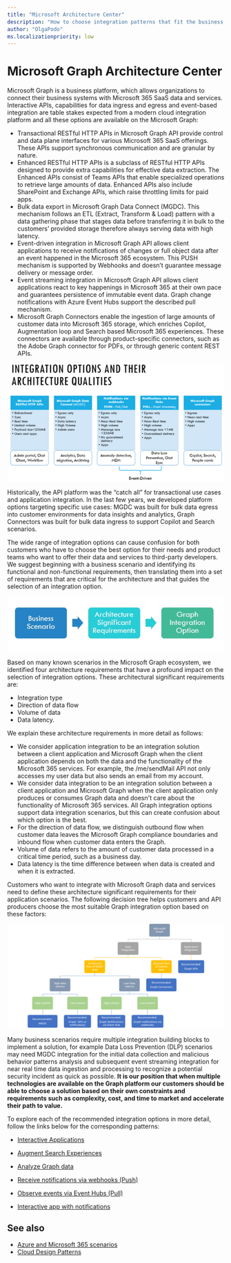 ```yaml
---
title: "Microsoft Architecture Center"
description: "How to choose integration patterns that fit the business scenarios for solutions built on the Microsoft Graph platform."
author: "OlgaPodo"
ms.localizationpriority: low
---
```


# Microsoft Graph Architecture Center

Microsoft Graph is a business platform, which allows organizations to connect their business systems with Microsoft 365 SaaS data and services. Interactive APIs, capabilities for data ingress and egress and event-based integration are table stakes expected from a modern cloud integration platform and all these options are available on the Microsoft Graph:

- Transactional RESTful HTTP APIs in Microsoft Graph API provide control and data plane interfaces for various Microsoft 365 SaaS offerings. These APIs support synchronous communication and are granular by nature.  
- Enhanced RESTful HTTP APIs is a subclass of RESTful HTTP APIs designed to provide extra capabilities for effective data extraction. The Enhanced APIs consist of Teams APIs that enable specialized operations to retrieve large amounts of data. Enhanced APIs also include SharePoint and Exchange APIs, which raise throttling limits for paid apps.
- Bulk data export in Microsoft Graph Data Connect (MGDC). This mechanism follows an ETL (Extract, Transform & Load) pattern with a data gathering phase that stages data before transferring it in bulk to the customers’ provided storage therefore always serving data with high latency.  
- Event-driven integration in Microsoft Graph API allows client applications to receive notifications of changes or full object data after an event happened in the Microsoft 365 ecosystem. This PUSH mechanism is supported by Webhooks and doesn’t guarantee message delivery or message order. 
- Event streaming integration in Microsoft Graph API allows client applications react to key happenings in Microsoft 365 at their own pace and guarantees persistence of immutable event data. Graph change notifications with Azure Event Hubs support the described pull mechanism. 
- Microsoft Graph Connectors  enable the ingestion of large amounts of customer data into Microsoft 365 storage, which enriches Copilot, Augmentation loop and Search based Microsoft 365 experiences. These connectors are available through product-specific connectors, such as the Adobe Graph connector for PDFs, or through generic content REST APIs.

![Integration Options](./images/graph-arc-center/IntegrationOptions.png)

Historically, the API platform was the “catch all” for transactional use cases and application integration. In the last few years, we developed platform options targeting specific use cases: MGDC was built for bulk data egress into customer environments for data insights and analytics, Graph Connectors was built for bulk data ingress to support Copilot and Search scenarios. 

The wide range of integration options can cause confusion for both customers who have to choose the best option for their needs and product teams who want to offer their data and services to third-party developers. We suggest beginning with a business scenario and identifying its functional and non-functional requirements, then translating them into a set of requirements that are critical for the architecture and that guides the selection of an integration option.  

![analysis flow](./images/graph-arc-center/scenarioRequirementsSolution.jpg)

Based on many known scenarios in the Microsoft Graph ecosystem, we identified four architecture requirements that have a profound impact on the selection of integration options. These architectural significant requirements are:

- Integration type
- Direction of data flow
- Volume of data
- Data latency.

We explain these architecture requirements in more detail as follows:

- We consider application integration to be an integration solution between a client application and Microsoft Graph when the client application depends on both the data and the functionality of the Microsoft 365 services. For example, the /me/sendMail API not only accesses my user data but also sends an email from my account.
- We consider data integration to be an integration solution between a client application and Microsoft Graph when the client application only produces or consumes Graph data and doesn't care about the functionality of Microsoft 365 services. All Graph integration options support data integration scenarios, but this can create confusion about which option is the best.
- For the direction of data flow, we distinguish outbound flow when customer data leaves the Microsoft Graph compliance boundaries and inbound flow when customer data enters the Graph.
- Volume of data refers to the amount of customer data processed in a critical time period, such as a business day.
- Data latency is the time difference between when data is created and when it is extracted.

Customers who want to integrate with Microsoft Graph data and services need to define these architecture significant requirements for their application scenarios. The following decision tree helps customers and API producers choose the most suitable Graph integration option based on these factors:

![decisionTree](./images/graph-arc-center/DecisionTree.png)

Many business scenarios require multiple integration building blocks to implement a solution, for example Data Loss Prevention (DLP) scenarios may need MGDC integration for the initial data collection and malicious behavior patterns analysis and subsequent event streaming integration for near real time data ingestion and processing to recognize a potential security incident as quick as possible. **It is our position that when multiple technologies are available on the Graph platform our customers should be able to choose a solution based on their own constraints and requirements such as complexity, cost, and time to market and accelerate their path to value.**

To explore each of the recommended integration options in more detail, follow the links below for the corresponding patterns:

- [Interactive Applications](./patterns/Interactive-applications.md)

- [Augment Search Experiences](./patterns/Augment-Search-experience-with-customer-data.md)

- [Analyze Graph data](./patterns/Analyse-Graph-data-in-your-data-storage.md)
  
- [Receive notifications via webhooks (Push)](./patterns/Observe-events-and-changes-in-your-data.md)

- [Observe events via Event Hubs (Pull)](./patterns/Observe-events-via-Event-Hubs.md)

- [Interactive app with notifications](./patterns/Interactive-applications-with-notifications.md)


## See also

- [Azure and Microsoft 365 scenarios](https://learn.microsoft.com/en-us/azure/architecture/solutions/microsoft-365-scenarios)
- [Cloud Design Patterns](https://learn.microsoft.com/en-us/azure/architecture/patterns/)